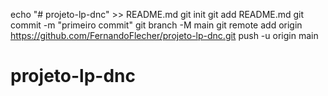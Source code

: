 echo "# projeto-lp-dnc" >> README.md 
git init 
git add README.md 
git commit -m "primeiro commit" 
git branch -M main 
git remote add origin https://github.com/FernandoFlecher/projeto-lp-dnc.git push -u origin main 
 # projeto-lp-dnc
